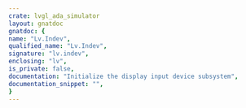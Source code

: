 ```yaml
---
crate: lvgl_ada_simulator
layout: gnatdoc
gnatdoc: {
name: "Lv.Indev",
qualified_name: "Lv.Indev",
signature: "lv.indev",
enclosing: "lv",
is_private: false,
documentation: "Initialize the display input device subsystem",
documentation_snippet: "",
}
---
```

